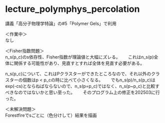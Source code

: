 # lecture_polymphys_percolation

講義「高分子物理学特論」の#5「Polymer Gels」で利用  

＜作業中＞  
なし   

＜Fisher指数問題＞  
n_s(p_c)のs依存性、Fisher指数が理論値と大幅にズレる。　　
これはn_s(p)全体に関係する可能性があり、見直すとすれば全体を見直す必要がある。  
  
n_s(p_c)について、これはPクラスターができたところなので、それ以外のクラスターの個数はp < p_cの時に比べて小さくなる。　　
でもn_s(p)/n_s(p_c)はexp(-cs)とならねばならないので、n_s(p=p_c)ではなく、n_s(p~p_c)と比較すべきなのではないかと思い至った。　　
そのプログラム上の修正を202503に行った。  

＜未解決問題＞  
Forestfireでsごとに（色分けして）結果を描画   
